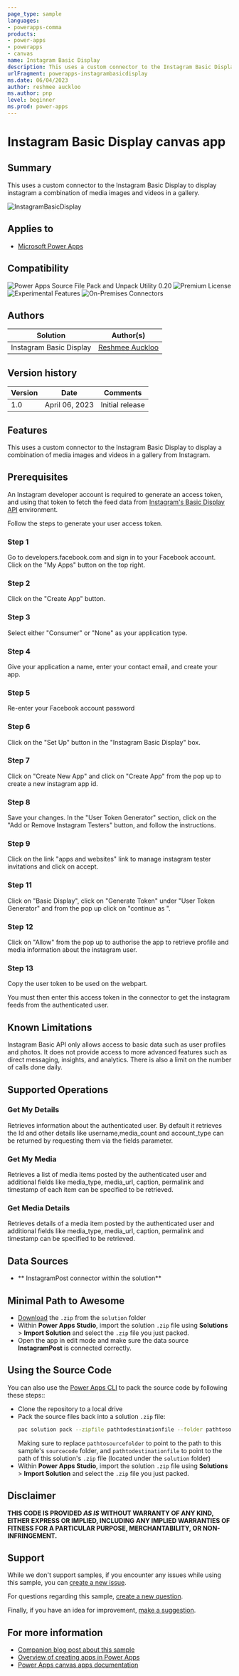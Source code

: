 ```yaml
---
page_type: sample
languages:
- powerapps-comma
products:
- power-apps
- powerapps
- canvas
name: Instagram Basic Display
description: This uses a custom connector to the Instagram Basic Display to display instagram a combination of media images and videos in a gallery.
urlFragment: powerapps-instagrambasicdisplay
ms.date: 06/04/2023
author: reshmee auckloo
ms.author: pnp
level: beginner
ms.prod: power-apps
---
```



# Instagram Basic Display canvas app
## Summary

This uses a custom connector to the Instagram Basic Display to display instagram a combination of media images and videos in a gallery.

![InstagramBasicDisplay](./assets/preview.gif)  

## Applies to

* [Microsoft Power Apps](https://docs.microsoft.com/powerapps/)

## Compatibility

![Power Apps Source File Pack and Unpack Utility 0.20](https://img.shields.io/badge/Packing%20Tool-0.20-green.svg)
![Premium License](https://img.shields.io/badge/Premium%20License-Not%20Required-green.svg "Premium Power Apps license not required")
![Experimental Features](https://img.shields.io/badge/Experimental%20Features-No-green.svg "Does not rely on experimental features")
![On-Premises Connectors](https://img.shields.io/badge/On--Premises%20Connectors-No-green.svg "Does not use on-premise connectors")

## Authors

Solution|Author(s)
--------|---------
Instagram Basic Display | [Reshmee Auckloo](https://github.com/reshmee011) 

## Version history

Version|Date|Comments
-------|----|--------
1.0|April 06, 2023|Initial release

## Features
This uses a custom connector to the Instagram Basic Display to display a combination of media images and videos in a gallery from Instagram.

## Prerequisites

An Instagram developer account is required to generate an access token, and using that token to fetch the feed data from [Instagram's Basic Display API](https://developers.facebook.com/docs/instagram-basic-display-api/overview#instagram-user-access-tokens) environment.

Follow the steps to generate your user access token.

### Step 1

Go to developers.facebook.com and sign in to your Facebook account. Click on the "My Apps" button on the top right.

### Step 2

Click on the "Create App" button.

### Step 3

Select either "Consumer" or "None" as your application type.

### Step 4

Give your application a name, enter your contact email, and create your app.

### Step 5

Re-enter your Facebook account password

### Step 6

Click on the "Set Up" button in the "Instagram Basic Display" box.

### Step 7

Click on "Create New App" and click on "Create App" from the pop up to create a new instagram app id.

### Step 8

Save your changes. In the "User Token Generator" section, click on the "Add or Remove Instagram Testers" button, and follow the instructions.

### Step 9

Click on the link "apps and websites" link to manage instagram tester invitations and click on accept.

### Step 11

Click on "Basic Display", click on "Generate Token" under "User Token Generator" and from the pop up click on "continue as <testername>".

### Step 12

Click on "Allow" from the pop up to authorise the app to retrieve profile and media information about the instagram user.

### Step 13

Copy the user token to be used on the webpart.

You must then enter this access token in the connector to get the instagram feeds from the authenticated user.

## Known Limitations
Instagram Basic API only allows access to basic data such as user profiles and photos. It does not provide access to more advanced features such as direct messaging, insights, and analytics.
There is also a limit on the number of calls done daily.

## Supported Operations

### Get My Details
Retrieves information about the authenticated user. By default it retrieves the Id and other details like username,media_count and account_type can be returned by requesting them via the fields parameter.

### Get My Media
Retrieves a list of media items posted by the authenticated user and additional fields like media_type, media_url, caption, permalink and timestamp of each item can be specified to be retrieved.

### Get Media Details
Retrieves details of a media item posted by the authenticated user and additional fields like media_type, media_url, caption, permalink and timestamp can be specified to be retrieved.

## Data Sources

* ** InstagramPost connector within the solution**

## Minimal Path to Awesome

* [Download](./solution/InstagramBasicDisplay.zip) the `.zip` from the `solution` folder
* Within **Power Apps Studio**, import the solution `.zip` file using **Solutions** > **Import Solution** and select the `.zip` file you just packed.
* Open the app in edit mode and make sure the data source **InstagramPost** is connected correctly.

## Using the Source Code

You can also use the [Power Apps CLI](https://docs.microsoft.com/powerapps/developer/data-platform/powerapps-cli) to pack the source code by following these steps::

* Clone the repository to a local drive
* Pack the source files back into a solution `.zip` file:
  ```bash
  pac solution pack --zipfile pathtodestinationfile --folder pathtosourcefolder --processCanvasApps
  ```
  Making sure to replace `pathtosourcefolder` to point to the path to this sample's `sourcecode` folder, and `pathtodestinationfile` to point to the path of this solution's `.zip` file (located under the `solution` folder)
* Within **Power Apps Studio**, import the solution `.zip` file using **Solutions** > **Import Solution** and select the `.zip` file you just packed.


## Disclaimer

**THIS CODE IS PROVIDED *AS IS* WITHOUT WARRANTY OF ANY KIND, EITHER EXPRESS OR IMPLIED, INCLUDING ANY IMPLIED WARRANTIES OF FITNESS FOR A PARTICULAR PURPOSE, MERCHANTABILITY, OR NON-INFRINGEMENT.**

## Support

While we don't support samples, if you encounter any issues while using this sample, you can [create a new issue](https://github.com/pnp/powerapps-samples/issues/new?assignees=&labels=Needs%3A+Triage+%3Amag%3A%2Ctype%3Abug-suspected&template=bug-report.yml&sample=expandable-navigation&authors=@luisefreese&title=expandable-navigation%20-%20).

For questions regarding this sample, [create a new question](https://github.com/pnp/powerapps-samples/issues/new?assignees=&labels=Needs%3A+Triage+%3Amag%3A%2Ctype%3Abug-suspected&template=question.yml&sample=expandable-navigation&authors=@luisefreese&title=expandable-navigation%20-%20).

Finally, if you have an idea for improvement, [make a suggestion](https://github.com/pnp/powerapps-samples/issues/new?assignees=&labels=Needs%3A+Triage+%3Amag%3A%2Ctype%3Abug-suspected&template=suggestion.yml&sample=expandable-navigation&authors=@luisefreese&title=expandable-navigation%20-%20).

## For more information

* [Companion blog post about this sample](https://www.m365princess.com/blogs/build-powerapps-progressbar-component/)
* [Overview of creating apps in Power Apps](https://docs.microsoft.com/powerapps/maker/)
* [Power Apps canvas apps documentation](https://docs.microsoft.com/powerapps/maker/canvas-apps/)
